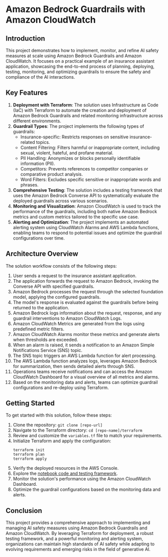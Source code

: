 # Amazon Bedrock Guardrails with Amazon CloudWatch

## Introduction

This project demonstrates how to implement, monitor, and refine AI safety measures at scale using Amazon Bedrock Guardrails and Amazon CloudWatch. It focuses on a practical example of an insurance assistant application, showcasing the end-to-end process of planning, deploying, testing, monitoring, and optimizing guardrails to ensure the safety and compliance of the AI interactions.

## Key Features

1. **Deployment with Terraform**: The solution uses Infrastructure as Code (IaC) with Terraform to automate the creation and deployment of Amazon Bedrock Guardrails and related monitoring infrastructure across different environments.
2. **Guardrail Types**: The project implements the following types of guardrails:
   - Insurance-specific: Restricts responses on sensitive insurance-related topics.
   - Content Filtering: Filters harmful or inappropriate content, including sexual, violent, hateful, and profane material.
   - PII Handling: Anonymizes or blocks personally identifiable information (PII).
   - Competitors: Prevents references to competitor companies or comparative product analysis.
   - Word Filters: Excludes specific sensitive or inappropriate words and phrases.
3. **Comprehensive Testing**: The solution includes a testing framework that uses the Amazon Bedrock Converse API to systematically evaluate the deployed guardrails across various scenarios.
4. **Monitoring and Visualization**: Amazon CloudWatch is used to track the performance of the guardrails, including both native Amazon Bedrock metrics and custom metrics tailored to the specific use case.
5. **Alerting and Optimization**: The project implements an automated alerting system using CloudWatch Alarms and AWS Lambda functions, enabling teams to respond to potential issues and optimize the guardrail configurations over time.

## Architecture Overview

The solution workflow consists of the following steps:

1. User sends a request to the insurance assistant application.
2. The application forwards the request to Amazon Bedrock, invoking the Converse API with specified guardrails.
3. Amazon Bedrock processes the request through the selected foundation model, applying the configured guardrails.
4. The model's response is evaluated against the guardrails before being returned to the application.
5. Amazon Bedrock logs information about the request, response, and any guardrail interventions to Amazon CloudWatch Logs.
6. Amazon CloudWatch Metrics are generated from the logs using predefined metric filters.
7. Amazon CloudWatch Alarms monitor these metrics and generate alerts when thresholds are exceeded.
8. When an alarm is raised, it sends a notification to an Amazon Simple Notifications Service (SNS) topic.
9. The SNS topic triggers an AWS Lambda function for alert processing.
10. The AWS Lambda function analyzes logs, leverages Amazon Bedrock for summarization, then sends detailed alerts through SNS.
11. Operations teams receive notifications and can access the Amazon CloudWatch Dashboard for a visual overview of all metrics and alarms.
12. Based on the monitoring data and alerts, teams can optimize guardrail configurations and re-deploy using Terraform.

## Getting Started

To get started with this solution, follow these steps:

1. Clone the repository: `git clone [repo-url]`
2. Navigate to the Terraform directory: `cd [repo-name]/terraform`
3. Review and customize the `variables.tf` file to match your requirements.
4. Initialize Terraform and apply the configuration:
   ```
   terraform init
   terraform plan
   terraform apply
   ```
5. Verify the deployed resources in the AWS Console.
6. Explore the [notebook code and testing framework](./notebook).
7. Monitor the solution's performance using the Amazon CloudWatch Dashboard.
8. Optimize the guardrail configurations based on the monitoring data and alerts.

## Conclusion

This project provides a comprehensive approach to implementing and managing AI safety measures using Amazon Bedrock Guardrails and Amazon CloudWatch. By leveraging Terraform for deployment, a robust testing framework, and a powerful monitoring and alerting system, organizations can maintain high standards of AI safety while adapting to evolving requirements and emerging risks in the field of generative AI.